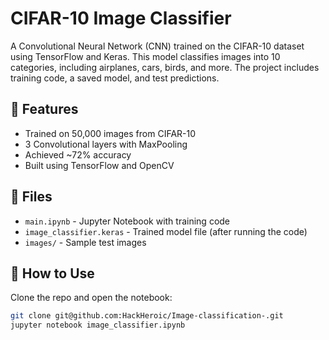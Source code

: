 # CIFAR-10 Image Classifier

A Convolutional Neural Network (CNN) trained on the CIFAR-10 dataset using TensorFlow and Keras. This model classifies images into 10 categories, including airplanes, cars, birds, and more. The project includes training code, a saved model, and test predictions.

## 📌 Features  
- Trained on 50,000 images from CIFAR-10  
- 3 Convolutional layers with MaxPooling  
- Achieved ~72% accuracy  
- Built using TensorFlow and OpenCV  

## 📂 Files  
- `main.ipynb` - Jupyter Notebook with training code  
- `image_classifier.keras` - Trained model file  (after running the code)
- `images/` - Sample test images  

## 🚀 How to Use  
Clone the repo and open the notebook:  
```bash  
git clone git@github.com:HackHeroic/Image-classification-.git  
jupyter notebook image_classifier.ipynb  
```

